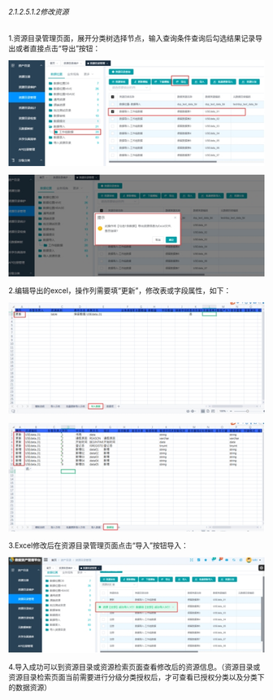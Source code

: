 ###### 2.1.2.5.1.2修改资源

 1.资源目录管理页面，展开分类树选择节点，输入查询条件查询后勾选结果记录导出或者直接点击“导出”按钮：

![img](2.1.2.5.1.2%E4%BF%AE%E6%94%B9%E8%B5%84%E6%BA%90.assets/wps1.jpg)

![img](2.1.2.5.1.2%E4%BF%AE%E6%94%B9%E8%B5%84%E6%BA%90.assets/wps2.jpg)

 2.编辑导出的excel，操作列需要填“更新”，修改表或字段属性，如下：

![img](2.1.2.5.1.2%E4%BF%AE%E6%94%B9%E8%B5%84%E6%BA%90.assets/wps3.jpg)

![img](2.1.2.5.1.2%E4%BF%AE%E6%94%B9%E8%B5%84%E6%BA%90.assets/wps4.jpg)

3.Excel修改后在资源目录管理页面点击“导入”按钮导入：

![img](2.1.2.5.1.2%E4%BF%AE%E6%94%B9%E8%B5%84%E6%BA%90.assets/wps5.jpg)

4.导入成功可以到资源目录或资源检索页面查看修改后的资源信息。（资源目录或资源目录检索页面当前需要进行分级分类授权后，才可查看已授权分类以及分类下的数据资源）